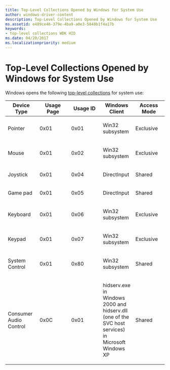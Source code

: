 ```yaml
---
title: Top-Level Collections Opened by Windows for System Use
author: windows-driver-content
description: Top-Level Collections Opened by Windows for System Use
ms.assetid: e489ce46-379e-4ba9-a0e3-5848b1f4a17b
keywords:
- top-level collections WDK HID
ms.date: 04/20/2017
ms.localizationpriority: medium
---
```


# Top-Level Collections Opened by Windows for System Use





Windows opens the following [top-level collections](top-level-collections.md) for system use:

<table>
<colgroup>
<col width="20%" />
<col width="20%" />
<col width="20%" />
<col width="20%" />
<col width="20%" />
</colgroup>
<thead>
<tr class="header">
<th>Device Type</th>
<th>Usage Page</th>
<th>Usage ID</th>
<th>Windows Client</th>
<th>Access Mode</th>
</tr>
</thead>
<tbody>
<tr class="odd">
<td><p>Pointer</p></td>
<td><p>0x01</p></td>
<td><p>0x01</p></td>
<td><p>Win32 subsystem</p></td>
<td><p>Exclusive</p></td>
</tr>
<tr class="even">
<td><p>Mouse</p></td>
<td><p>0x01</p></td>
<td><p>0x02</p></td>
<td><p>Win32 subsystem</p></td>
<td><p>Exclusive</p></td>
</tr>
<tr class="odd">
<td><p>Joystick</p></td>
<td><p>0x01</p></td>
<td><p>0x04</p></td>
<td><p>DirectInput</p></td>
<td><p>Shared</p></td>
</tr>
<tr class="even">
<td><p>Game pad</p></td>
<td><p>0x01</p></td>
<td><p>0x05</p></td>
<td><p>DirectInput</p></td>
<td><p>Shared</p></td>
</tr>
<tr class="odd">
<td><p>Keyboard</p></td>
<td><p>0x01</p></td>
<td><p>0x06</p></td>
<td><p>Win32 subsystem</p></td>
<td><p>Exclusive</p></td>
</tr>
<tr class="even">
<td><p>Keypad</p></td>
<td><p>0x01</p></td>
<td><p>0x07</p></td>
<td><p>Win32 subsystem</p></td>
<td><p>Exclusive</p></td>
</tr>
<tr class="odd">
<td><p>System Control</p></td>
<td><p>0x01</p></td>
<td><p>0x80</p></td>
<td><p>Win32 subsystem</p></td>
<td><p>Shared</p></td>
</tr>
<tr class="even">
<td><p>Consumer Audio Control</p></td>
<td><p>0x0C</p></td>
<td><p>0x01</p></td>
<td><p>hidserv.exe in Windows 2000 and hidserv.dll (one of the SVC host services) in Microsoft Windows XP</p></td>
<td><p>Shared</p></td>
</tr>
</tbody>
</table>

 

 

 




